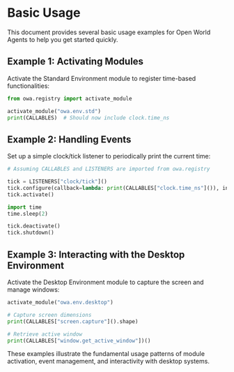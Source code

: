# Basic Usage

This document provides several basic usage examples for Open World Agents to help you get started quickly.

## Example 1: Activating Modules

Activate the Standard Environment module to register time-based functionalities:

```python
from owa.registry import activate_module

activate_module("owa.env.std")
print(CALLABLES)  # Should now include clock.time_ns
```

## Example 2: Handling Events

Set up a simple clock/tick listener to periodically print the current time:

```python
# Assuming CALLABLES and LISTENERS are imported from owa.registry

tick = LISTENERS["clock/tick"]()
tick.configure(callback=lambda: print(CALLABLES["clock.time_ns"]()), interval=1)
tick.activate()

import time
time.sleep(2)

tick.deactivate()
tick.shutdown()
```

## Example 3: Interacting with the Desktop Environment

Activate the Desktop Environment module to capture the screen and manage windows:

```python
activate_module("owa.env.desktop")

# Capture screen dimensions
print(CALLABLES["screen.capture"]().shape)

# Retrieve active window
print(CALLABLES["window.get_active_window"])()
```

These examples illustrate the fundamental usage patterns of module activation, event management, and interactivity with desktop systems.
